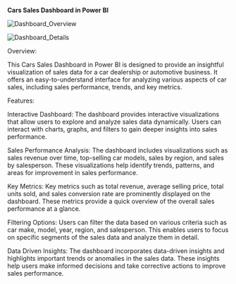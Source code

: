 **Cars Sales Dashboard in Power BI**

![Dashboard_Overview](https://github.com/darshana-mis/Power_BI_Car_Sales/assets/113302899/b0a4f46b-3571-46b8-870a-e88a6b23bd06)

![Dashboard_Details](https://github.com/darshana-mis/Power_BI_Car_Sales/assets/113302899/60a31e35-4f6a-4831-9c8b-2fdf9035eeb9)

Overview:

This Cars Sales Dashboard in Power BI is designed to provide an insightful visualization of sales data for a car dealership or automotive business. It offers an easy-to-understand interface for analyzing various aspects of car sales, including sales performance, trends, and key metrics.

Features:

Interactive Dashboard: The dashboard provides interactive visualizations that allow users to explore and analyze sales data dynamically. Users can interact with charts, graphs, and filters to gain deeper insights into sales performance.

Sales Performance Analysis: The dashboard includes visualizations such as sales revenue over time, top-selling car models, sales by region, and sales by salesperson. These visualizations help identify trends, patterns, and areas for improvement in sales performance.

Key Metrics: Key metrics such as total revenue, average selling price, total units sold, and sales conversion rate are prominently displayed on the dashboard. These metrics provide a quick overview of the overall sales performance at a glance.

Filtering Options: Users can filter the data based on various criteria such as car make, model, year, region, and salesperson. This enables users to focus on specific segments of the sales data and analyze them in detail.

Data Driven Insights: The dashboard incorporates data-driven insights and highlights important trends or anomalies in the sales data. These insights help users make informed decisions and take corrective actions to improve sales performance.
